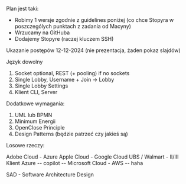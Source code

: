 Plan jest taki:
- Robimy 1 wersje zgodnie z guidelines poniżej (co chce Stopyra w poszczególych punktach z zadania od Macyny)
- Wrzucamy na GitHuba
- Dodajemy Stopyre (raczej kluczem SSH)

Ukazanie postępów 12-12-2024 (nie prezentacja, żaden pokaz slajdów)

Język dowolny

1. Socket optional, REST (+ pooling) if no sockets
2. Single Lobby, Username + Join -> Lobby
3. Single Lobby Settings
4. Klient CLI, Server

Dodatkowe wymagania:

1. UML lub BPMN
2. Minimum Energii
3. OpenClose Principle
4. Design Patterns (będzie patrzeć czy jakieś są)

Losowe rzeczy:

Adobe Cloud - Azure
Apple Cloud - Google Cloud
UBS / Walmart - II/III Klient Azure
-- copilot -- Microsoft Cloud - AWS -- haha

SAD - Software Architecture Design
